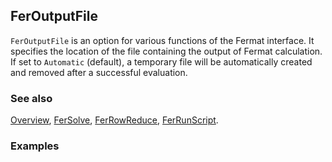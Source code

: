 ## FerOutputFile

`FerOutputFile` is an option for various functions of the Fermat interface. It specifies the location of the file containing the output of Fermat calculation. If set to `Automatic` (default), a temporary file will be automatically created and removed after a successful evaluation.

### See also

[Overview](Extra/FeynHelpers.md), [FerSolve](FerSolve.md), [FerRowReduce](FerRowReduce.md), [FerRunScript](FerRunScript.md).

### Examples